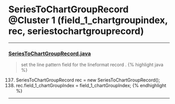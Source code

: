 # SeriesToChartGroupRecord @Cluster 1 (field_1_chartgroupindex, rec, seriestochartgrouprecord)

***

### [SeriesToChartGroupRecord.java](https://searchcode.com/codesearch/view/15642440/)
> set the line pattern field for the lineformat record . 
{% highlight java %}
137. SeriesToChartGroupRecord rec = new SeriesToChartGroupRecord();
139. rec.field_1_chartGroupIndex = field_1_chartGroupIndex;
{% endhighlight %}

***

